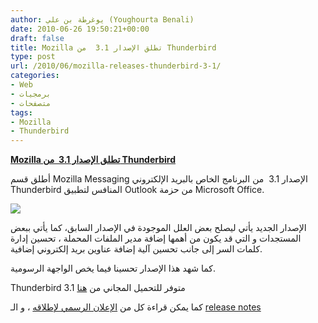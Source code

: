 ```yaml
---
author: يوغرطة بن علي (Youghourta Benali)
date: 2010-06-26 19:50:21+00:00
draft: false
title: Mozilla تطلق الإصدار 3.1  من Thunderbird
type: post
url: /2010/06/mozilla-releases-thunderbird-3-1/
categories:
- Web
- برمجيات
- متصفحات
tags:
- Mozilla
- Thunderbird
---
```


[**Mozilla تطلق الإصدار 3.1  من Thunderbird**](http://www.it-scoop.com/2010/06/Mozilla-releases-Thunderbird-3-1)


أطلق قسم Mozilla Messaging الإصدار 3.1  من البرنامج الخاص بالبريد الإلكتروني Thunderbird المنافس لتطبيق Outlook من حزمة Microsoft Office.

[![](http://djug.developpez.com/rsc/thunderbird-logo-64x64.png)
](http://www.it-scoop.com/2010/06/Mozilla-releases-Thunderbird-3-1)

الإصدار الجديد يأتي ليصلح بعض العلل الموجودة في الإصدار السابق، كما يأتي ببعض المستجدات و التي قد يكون من أهمها إضافة مدير الملفات المحملة ، تحسين إدارة كلمات السر إلى جانب تحسين آلية إضافة عناوين بريد إلكتروني إضافية.

كما شهد هذا الإصدار تحسينا فيما يخص الواجهة الرسومية.

Thunderbird 3.1 متوفر للتحميل المجاني من [هنا](http://www.mozillamessaging.com/fr/thunderbird/)

كما يمكن قراءة كل من [الإعلان الرسمي لإطلاقه](https://developer.mozilla.org/devnews/index.php/2010/06/24/thunderbird-3-1-is-now-available-for-free-download/) ، و الـ [release notes](http://www.mozillamessaging.com/en-US/thunderbird/3.1/releasenotes/)
